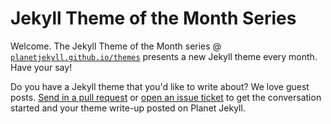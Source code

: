 # Jekyll Theme of the Month Series

Welcome. The Jekyll Theme of the Month series @
[`planetjekyll.github.io/themes`](http://planetjekyll.github.io/themes) 
presents a new Jekyll theme every month.
Have your say!

Do you have a Jekyll theme that you'd like to write about?
We love guest posts.
[Send in a pull request](https://github.com/planetjekyll/themes/pulls)
or
[open an issue ticket](https://github.com/planetjekyll/themes/issues)
to get the conversation started and your theme write-up posted on Planet Jekyll.

